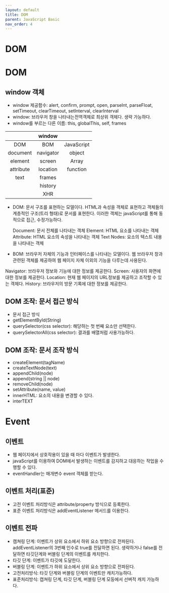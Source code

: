 ```yaml
---
layout: default
title: DOM
parent: JavaScript Basic
nav_order: 4
---
```


# DOM

# DOM

## window 객체

- window 제공함수: alert, confirm, prompt, open, parseInt, parseFloat, setTimeout, clearTimeout, setInterval, clearInterval
- window: 브라우저 창을 나타내는전역객체로 최상위 객체다. 생략 가능하다.
- window를 부르는 다른 이름: this, globalThis, self, frames

|           |  window   |            |
| :-------: | :-------: | :--------: |
|    DOM    |    BOM    | JavaScript |
| document  | navigator |   object   |
|  element  |  screen   |   Array    |
| attribute | location  |  function  |
|   text    |  frames   |            |
|           |  history  |            |
|           |    XHR    |            |

- DOM: 문서 구조를 표현하는 모델이다. HTML과 속성을 객체로 표현하고 객체들의 계층적인 구조(트리 형태)로 문서를 표현한다. 이러한 객체는 javaScript를 통해 동적으로 접근, 수정가능하다.

  Document: 문서 전체를 나타내는 객체
  Element: HTML 요소를 나타내는 객체
  Attribute: HTML 요소의 속성을 나타내는 객체
  Text Nodes: 요소의 텍스트 내용을 나타내는 객체

- BOM: 브라우저 자체의 기능과 인터페이스를 나타내는 모델이다. 웹 브라우저 창과 관련된 객체를 제공하여 웹 페이지 자체 이외의 기능을 다루는데 사용된다.

Navigator: 브라우저 정보와 기능에 대한 정보를 제공한다.
Screen: 사용자의 화면에 대한 정보를 제공한다.
Location: 현재 웹 페이지의 URL정보를 제공하고 조작할 수 있는 객체다.
History: 브라우저의 방문 기록에 대한 정보를 제공한다.

## DOM 조작: 문서 접근 방식

- 문서 접근 방식
- getElementById(String)
- querySelector(css selector): 해당하는 첫 번째 요소만 선택한다.
- querySelectorAll(css selector): 결과를 배열처럼 사용가능하다.

## DOM 조작: 문서 조작 방식

- createElement(tagName)
- createTextNode(text)
- appendChild(node)
- append(string || node)
- removeChild(node)
- setAttribute(name, value)
- innerHTML: 요소의 내용을 변경할 수 있다.
- interTEXT

# Event

## 이벤트

- 웹 페이지에서 상호작용이 있을 때 마다 이벤트가 발생한다.
- javaScript를 이용하여 DOM에서 발생하는 이벤트를 감지하고 대응하는 작업을 수행할 수 있다.
- eventHandler는 매개변수 event 객체를 받는다.

## 이벤트 처리(표준)

- 고전 이벤트 처리방식은 attribute/property 방식으로 등록한다.
- 표준 이벤트 처리방식은 addEventListener 메서드를 이용한다.

## 이벤트 전파

- 캠쳐링 단계: 이벤트가 상위 요소에서 하위 요소 방향으로 전파된다. addEventListener의 3번째 인수로 true를 전달하면 된다. 생략하거나 false를 전달하면 타깃단계와 버블링 단계의 이벤트를 캐치한다.
- 타깃 단계: 이벤트가 타깃에 도달한다.
- 버블링 단계: 이벤트가 하위 요소에서 상위 요소 방향으로 전파된다.
- 고전처리방식: 타깃 단계와 버블링 단계의 이벤트만 캐치가능하다.
- 표준처리방식: 캡쳐링 단계, 타깃 단계, 버블링 단계 모둥에서 선벼적 캐치 가능하다.
